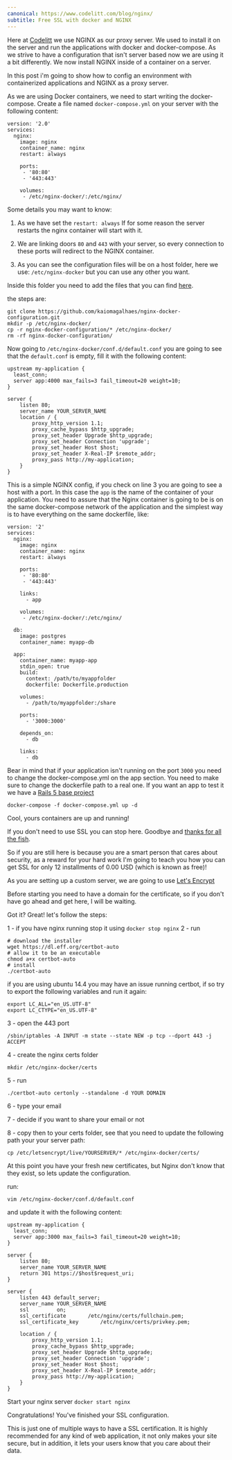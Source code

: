 ```yaml
---
canonical: https://www.codelitt.com/blog/nginx/
subtitle: Free SSL with docker and NGINX
---
```


Here at [Codelitt](https://www.codelitt.com) we use NGINX as our proxy server. We used to install it on the server and run the applications with docker and docker-compose. As we strive to have a configuration that isn't server based now we are using it a bit differently. We now install NGINX inside of a container on a server.

In this post i'm going to show how to config an environment with containerized applications and NGINX as a proxy server.

As we are using Docker containers, we need to start writing the docker-compose. Create a file named `docker-compose.yml` on your server with the following content:

```
version: '2.0'
services:
  nginx:
    image: nginx
    container_name: nginx
    restart: always

    ports:
     - '80:80'
     - '443:443'

    volumes: 
     - /etc/nginx-docker/:/etc/nginx/
```

Some details you may want to know:

1. As we have set the ```restart: always``` If for some reason the server restarts the nginx container will start with it. 

2. We are linking doors `80` and `443` with your server, so every connection to these ports will redirect to the NGINX container.

3. As you can see the configuration files will be on a host folder, here we use: `/etc/nginx-docker` but you can use any other you want.

Inside this folder you need to add the files that you can find [here](https://github.com/kaiomagalhaes/nginx-docker-configuration).

the steps are:

```
git clone https://github.com/kaiomagalhaes/nginx-docker-configuration.git
mkdir -p /etc/nginx-docker/
cp -r nginx-docker-configuration/* /etc/nginx-docker/
rm -rf nginx-docker-configuration/
```

Now going to `/etc/nginx-docker/conf.d/default.conf` you are going to see that the `default.conf` is empty, fill it with the following content:

```
upstream my-application {
  least_conn;
  server app:4000 max_fails=3 fail_timeout=20 weight=10;
}

server {
    listen 80;
    server_name YOUR_SERVER_NAME
    location / {
        proxy_http_version 1.1;
        proxy_cache_bypass $http_upgrade;
        proxy_set_header Upgrade $http_upgrade;
        proxy_set_header Connection 'upgrade';
        proxy_set_header Host $host;
        proxy_set_header X-Real-IP $remote_addr;
        proxy_pass http://my-application;
    }
}
```

This is a simple NGINX config, if you check on line 3 you are going to see a host with a port. In this case the `app` is the name of the container of your application. You need to assure that the Nginx container is going to be is on the same docker-compose network of the application and the simplest way is to have everything on the same dockerfile, like:

```
version: '2'
services:
  nginx:
    image: nginx
    container_name: nginx
    restart: always

    ports:
     - '80:80'
     - '443:443'

    links:
      - app

    volumes: 
     - /etc/nginx-docker/:/etc/nginx/

  db:
    image: postgres
    container_name: myapp-db

  app:
    container_name: myapp-app
    stdin_open: true
    build:
      context: /path/to/myappfolder
      dockerfile: Dockerfile.production

    volumes:
      - /path/to/myappfolder:/share

    ports:
      - '3000:3000'

    depends_on:
      - db

    links:
      - db
```

Bear in mind that if your application isn't running on the port `3000` you need to change the docker-compose.yml on the app section. You need to make sure to change the dockerfile path to a real one. If you want an app to test it we have a [Rails 5 base project](https://github.com/codelittinc/rails-5-base-project)

```
docker-compose -f docker-compose.yml up -d
```
Cool, yours containers are up and running!

If you don't need to use SSL you can stop here. Goodbye and [thanks for all the fish](http://img14.deviantart.net/c2f0/i/2013/337/7/4/so_long__and_thanks_for_all_the_fish__by_acidbetta-d6ung6t.jpg).

So if you are still here is because you are a smart person that cares about security, as a reward for your hard work I'm going to teach you how you can get SSL for only 12 installments of 0.00 USD (which is known as free)!

As you are setting up a custom server, we are going to use [Let's Encrypt](https://letsencrypt.org/getting-started/)

Before starting you need to have a domain for the certificate, so if you don't have go ahead and get here, I will be waiting.

Got it? Great! let's follow the steps:

1 - if you have nginx running stop it using `docker stop nginx`
2 - run 
```
# download the installer
wget https://dl.eff.org/certbot-auto
# allow it to be an executable
chmod a+x certbot-auto
# install 
./certbot-auto
```
if you are using ubuntu 14.4 you may have an issue running certbot, if so try  to  export the following variables and run it again:
```
export LC_ALL="en_US.UTF-8"
export LC_CTYPE="en_US.UTF-8"
```

3 - open the 443 port 
```
/sbin/iptables -A INPUT -m state --state NEW -p tcp --dport 443 -j ACCEPT
```

4 - create the nginx certs folder 
```
mkdir /etc/nginx-docker/certs
```

5 - run 
```
./certbot-auto certonly --standalone -d YOUR DOMAIN
```

6 - type your email

7 - decide if you want to share your email or not

8 - copy then to your certs folder, see that you need to update the following path your your server path:
```
cp /etc/letsencrypt/live/YOURSERVER/* /etc/nginx-docker/certs/
```

At this point you have your fresh new certificates, but Nginx don't know that they exist, so lets update the configuration. 

run: 

```
vim /etc/nginx-docker/conf.d/default.conf
```

and update it with the following content:

```
upstream my-application {  
  least_conn;
  server app:3000 max_fails=3 fail_timeout=20 weight=10;
}

server {
    listen 80;
    server_name YOUR_SERVER_NAME
    return 301 https://$host$request_uri;
}

server {
    listen 443 default_server;
    server_name YOUR_SERVER_NAME
    ssl         on;
    ssl_certificate       /etc/nginx/certs/fullchain.pem;
    ssl_certificate_key       /etc/nginx/certs/privkey.pem;

    location / {
        proxy_http_version 1.1;
        proxy_cache_bypass $http_upgrade;
        proxy_set_header Upgrade $http_upgrade;
        proxy_set_header Connection 'upgrade';
        proxy_set_header Host $host;
        proxy_set_header X-Real-IP $remote_addr;
        proxy_pass http://my-application;
    }
}

```

Start your nginx server `docker start nginx`

Congratulations! You've finished your SSL configuration.

This is just one of multiple ways to have a SSL certification. It is highly recommended for any kind of web application, it not only makes your site secure, but in addition, it lets your users know that you care about their data.

